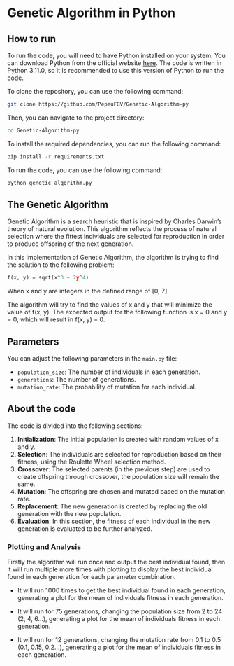 # Genetic Algorithm in Python
 
## How to run

To run the code, you will need to have Python installed on your system. You can download Python from the official website [here](https://www.python.org/downloads/). The code is written in Python 3.11.0, so it is recommended to use this version of Python to run the code.

To clone the repository, you can use the following command:

```bash
git clone https://github.com/PepeuFBV/Genetic-Algorithm-py
```

Then, you can navigate to the project directory:

```bash
cd Genetic-Algorithm-py
```

To install the required dependencies, you can run the following command:

```bash
pip install -r requirements.txt
```

To run the code, you can use the following command:

```bash
python genetic_algorithm.py
```

## The Genetic Algorithm

Genetic Algorithm is a search heuristic that is inspired by Charles Darwin’s theory of natural evolution. This algorithm reflects the process of natural selection where the fittest individuals are selected for reproduction in order to produce offspring of the next generation.

In this implementation of Genetic Algorithm, the algorithm is trying to find the solution to the following problem:

```python
f(x, y) = sqrt(x^3 + 2y^4)
```

When x and y are integers in the defined range of [0, 7].

The algorithm will try to find the values of x and y that will minimize the value of f(x, y). The expected output for the following function is x = 0 and y = 0, which will result in f(x, y) = 0.

## Parameters

You can adjust the following parameters in the `main.py` file:

- `population_size`: The number of individuals in each generation.
- `generations`: The number of generations.
- `mutation_rate`: The probability of mutation for each individual.

## About the code

The code is divided into the following sections:

1. **Initialization**: The initial population is created with random values of x and y.
2. **Selection**: The individuals are selected for reproduction based on their fitness, using the Roulette Wheel selection method.
3. **Crossover**: The selected parents (in the previous step) are used to create offspring through crossover, the population size will remain the same.
4. **Mutation**: The offspring are chosen and mutated based on the mutation rate.
5. **Replacement**: The new generation is created by replacing the old generation with the new population.
6. **Evaluation**: In this section, the fitness of each individual in the new generation is evaluated to be further analyzed.

### Plotting and Analysis

Firstly the algorithm will run once and output the best individual found, then it will run multiple more times with plotting to display the best individual found in each generation for each parameter combination.

- It will run 1000 times to get the best individual found in each generation, generating a plot for the mean of individuals fitness in each generation.

- It will run for 75 generations, changing the population size from 2 to 24 (2, 4, 6...), generating a plot for the mean of individuals fitness in each generation.

- It will run for 12 generations, changing the mutation rate from 0.1 to 0.5 (0.1, 0.15, 0.2...), generating a plot for the mean of individuals fitness in each generation.
